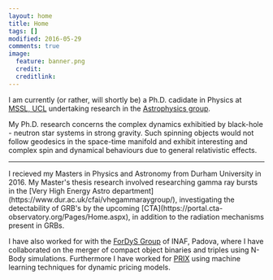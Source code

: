 ```yaml
---
layout: home
title: Home
tags: []
modified: 2016-05-29
comments: true
image:
  feature: banner.png
  credit:
  creditlink:
---
```


I am currently (or rather, will shortly be) a Ph.D. cadidate in Physics at [MSSL, UCL](http://www.ucl.ac.uk/mssl) undertaking research in the [Astrophysics group](http://www.ucl.ac.uk/mssl/astro). 

<p>My Ph.D. research concerns the complex dynamics exhibitied by black-hole - neutron star systems in strong gravity. Such spinning objects would not follow geodesics in the space-time manifold and exhibit interesting and complex spin and dynamical behaviours due to general relativistic effects.</p>
<hr>
I recieved my Masters in Physics and Astronomy from Durham University in 2016. My Master's thesis research involved researching gamma ray bursts in the [Very High Energy Astro department](https://www.dur.ac.uk/cfai/vhegammaraygroup/), investigating the detectability of GRB's by the upcoming [CTA](https://portal.cta-observatory.org/Pages/Home.aspx), in addition to the radiation mechanisms present in GRBs.


I have also worked for with the [ForDyS Group](http://web.pd.astro.it/mapelli/group.html) of INAF, Padova, where I have collaborated on the merger of compact object binaries and triples using N-Body simulations. Furthermore I have worked for [PRIX](http://www.prix.ai) using machine learning techniques for dynamic pricing models.





